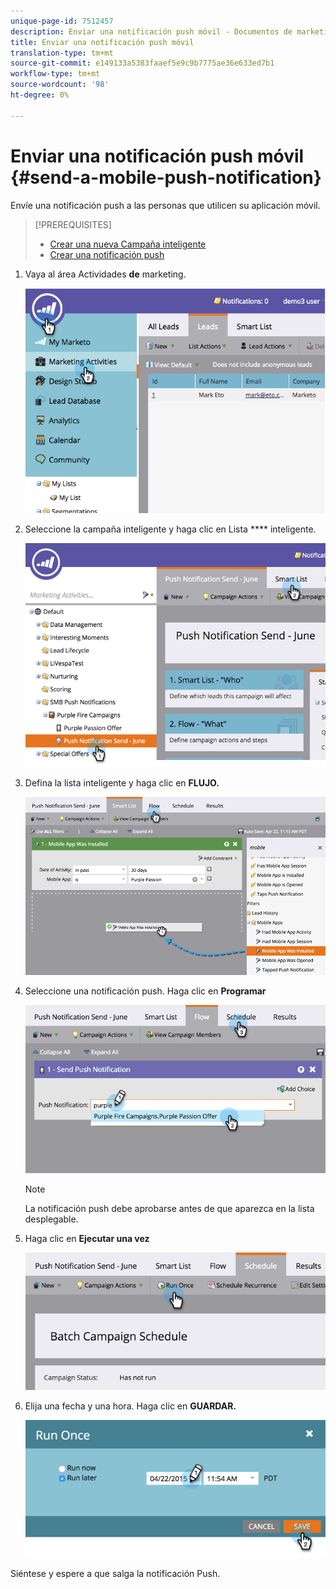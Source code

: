 ```yaml
---
unique-page-id: 7512457
description: Enviar una notificación push móvil - Documentos de marketing - Documentación del producto
title: Enviar una notificación push móvil
translation-type: tm+mt
source-git-commit: e149133a5383faaef5e9c9b7775ae36e633ed7b1
workflow-type: tm+mt
source-wordcount: '98'
ht-degree: 0%

---
```



# Enviar una notificación push móvil {#send-a-mobile-push-notification}

Envíe una notificación push a las personas que utilicen su aplicación móvil.

>[!PREREQUISITES]
>
>* [Crear una nueva Campaña inteligente](../../../product-docs/core-marketo-concepts/smart-campaigns/creating-a-smart-campaign/create-a-new-smart-campaign.md)
>* [Crear una notificación push](create-a-push-notification.md)

>



1. Vaya al área Actividades **de** marketing.

   ![](assets/image2015-4-22-18-3a31-3a54.png)

1. Seleccione la campaña inteligente y haga clic en Lista **** inteligente.

   ![](assets/image2015-4-23-17-3a57-3a46.png)

1. Defina la lista inteligente y haga clic en **FLUJO.**

   ![](assets/image2015-4-22-18-3a33-3a13.png)

1. Seleccione una notificación push. Haga clic en **Programar**

   ![](assets/image2015-4-22-18-3a33-3a38.png)

   >[!NOTE]
   >
   >La notificación push debe aprobarse antes de que aparezca en la lista desplegable.

1. Haga clic en **Ejecutar una vez**

   ![](assets/image2015-4-23-18-3a0-3a54.png)

1. Elija una fecha y una hora. Haga clic en **GUARDAR.**

   ![](assets/image2015-4-23-18-3a1-3a33.png)

Siéntese y espere a que salga la notificación Push.